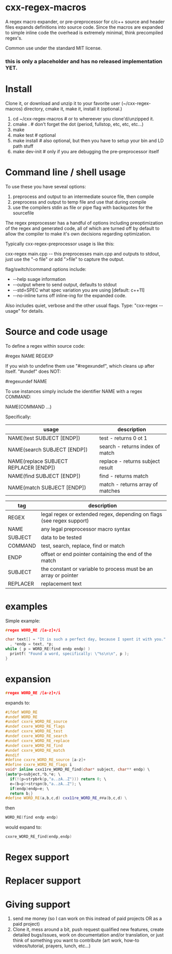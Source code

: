 # cxx-regex-macros
A regex macro expander, or pre-preprocessor for c/c++ source and header files expands definitions into source code.  Since the macros are expanded to simple inline code the overhead is extremely minimal, think precompiled regex's.

Common use under the standard MIT license.

### this is only a placeholder and has no released implementation YET.

# Install

Clone it, or download and unzip it to your favorite user (~/cxx-regex-macros) directory, cmake it, make it, install it (optional.)

1. cd ~/cxx-regex-macros  # or to whereever you clone'd/unzipped it.
2. cmake .                # don't forget the dot (period, fullstop, etc, etc, etc...)
3. make
4. make test              # optional
5. make install           # also optional, but then you have to setup your bin and LD path stuff
6. make dev-init          # only if you are debugging the pre-preprocessor itself

# Command line / shell usage

To use these you have seveal options:
1. preprocess and output to an intermediate source file, then compile
2. preprocess and output to temp file and use that during compile
3. use the compilers stdin as file or pipe flag with backquotes for the sourcefile

The regex preprocesser has a handful of options including preoptimization of the regex
and generated code, all of which are turned off by default to allow the compiler to 
make it's own decisions regarding optimization.

Typically cxx-regex-preprocessor usage is like this:

cxx-regex main.cpp   -- this preprocesses main.cpp and outputs to stdout, just use the "-o file" or add ">file" to capture the output.

flag/switch/command options include:
- --help  suage information
- --output  where to send output, defaults to stdout
- --std=SPEC  what spec variation you are using [default: c++11]
- --no-inline turns off inline-ing for the expanded code.

Also includes quiet, verbose and the other usual flags.  Type: "cxx-regex --usage" for details.

# Source and code usage

To define a regex within source code:

  \#regex NAME REGEXP

If you wish to undefine them use "\#regexundef", which cleans up after itself. "\#undef" does NOT:

  \#regexundef NAME

To use instances simply include the identifier NAME with a regex COMMAND:

NAME(COMMAND ...)

Specifically:

usage | description
----- | -----
NAME(test SUBJECT [ENDP])  | test - returns 0 ot 1
NAME(search SUBJECT [ENDP]) | search - returns index of match
NAME(replace SUBJECT REPLACER [ENDP]) | replace - returns subject result
NAME(find SUBJECT [ENDP]) | find - returns match
NAME(match SUBJECT [ENDP]) | match - returns array of matches

tag      | description
-------- | -------
REGEX    | legal regex or extended regex, depending on flags (see regex support)
NAME     | any legal preprocessor macro syntax
SUBJECT  | data to be tested
COMMAND  | test, search, replace, find or match
ENDP     | offset or end pointer containing the end of the match
SUBJECT  | the constant or variable to process must be an array or pointer
REPLACER | replacement text


# examples

Simple example:

```c++
#regex WORD_RE /[a-z]+/i

char text[] = "It is such a perfect day, because I spent it with you."
  , *endp = text, *p;
while { p = WORD_RE(find endp endp) )
  printf( "Found a word, specifically: \"%s\n\n", p );
}
```

# expansion

```c++
#regex WORD_RE /[a-z]+/i
```
expands to:
```c++
#ifdef WORD_RE
#undef WORD_RE
#undef cxxre_WORD_RE_source
#undef cxxre_WORD_RE_flags
#undef cxxre_WORD_RE_test
#undef cxxre_WORD_RE_search
#undef cxxre_WORD_RE_replace
#undef cxxre_WORD_RE_find
#undef cxxre_WORD_RE_match
#endif
#define cxxre_WORD_RE_source [a-z]+
#define cxxre_WORD_RE_flags i
void* inline cxx11re_WORD_RE_find(char* subject, char** endp) \
{auto*p=subject,*b,*e; \
  if(!(p=strpbrk(p,"a..zA..Z"))) return 0; \
  e=(b=p)+strspn(b,"a..zA..Z"); \
  if(endp)endp=e; \
  return b;}
#define WORD_RE(a,b,c,d) cxx11re_WORD_RE_##a(b,c,d) \
```
then
```c++
WORD_RE(find endp endp)
```
would expand to:
```c++
cxxre_WORD_RE_find(endp,endp)
```

# Regex support

# Replacer support

# Giving support
1. send me money (so I can work on this instead of paid projects OR as a paid project)
2. Clone it, mess around a bit, push request qualified new features, create detailed bugs/issues, work on documentation and/or translation, or just think of something you want to contribute (art work, how-to videos/tutorial, prayers, lunch, etc...)
